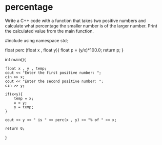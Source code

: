 # percentage
Write a C++ code with a function that takes two positive numbers and calculate what percentage the smaller number is of the larger number. Print the calculated value from the main function. 


#include <iostream>
using namespace std;

float perc (float x , float y){
    float p = (y/x)*100.0;
    return p;
}

int main(){

    float x , y , temp;
    cout << "Enter the first positive number: ";
    cin >> x;
    cout << "Enter the second positive number: ";
    cin >> y;

    if(x<y){
        temp = x;
        x = y;
        y = temp;
    }

    cout << y << " is " << perc(x , y) << "% of " << x;

    return 0;
}

